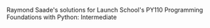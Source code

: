 Raymond Saade's solutions for Launch School's PY110
Programming Foundations with Python: Intermediate

